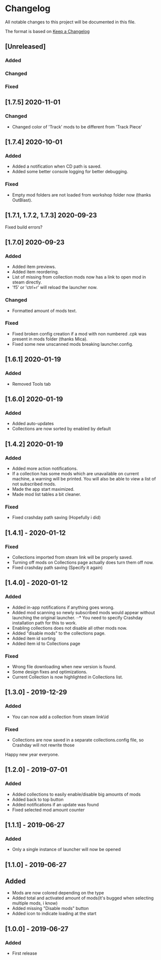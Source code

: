 # Changelog
All notable changes to this project will be documented in this file.

The format is based on [Keep a Changelog](http://keepachangelog.com/en/1.0.0/)

## [Unreleased]
### Added
### Changed
### Fixed

## [1.7.5] 2020-11-01
### Changed
- Changed color of 'Track' mods to be different from 'Track Piece'

## [1.7.4] 2020-10-01
### Added
- Added a notification when CD path is saved.
- Added some better console logging for better debugging.
### Fixed
- Empty mod folders are not loaded from workshop folder now (thanks OutBlast).

## [1.7.1, 1.7.2, 1.7.3] 2020-09-23
Fixed build errors?

## [1.7.0] 2020-09-23
### Added
- Added item previews.
- Added item reordering.
- List of missing from collection mods now has a link to open mod in steam directly.
- 'f5' or 'ctrl+r' will reload the launcher now.
### Changed
- Formatted amount of mods text.
### Fixed
- Fixed broken config creation if a mod with non numbered .cpk was present in mods folder (thanks Mica).
- Fixed some new unscanned mods breaking launcher.config.

## [1.6.1] 2020-01-19
### Added
- Removed Tools tab

## [1.6.0] 2020-01-19
### Added
- Added auto-updates
- Collections are now sorted by enabled by default

## [1.4.2] 2020-01-19
### Added
- Added more action notifications.
- If a collection has some mods which are unavailable on current machine, a warning will be printed. You will also be able to view a list of not subscribed mods.
- Made the app start maximized.
- Made mod list tables a bit cleaner.
### Fixed
- Fixed crashday path saving (Hopefully i did)

## [1.4.1] - 2020-01-12
### Fixed
- Collections imported from steam link will be properly saved.
- Turning off mods on Collections page actually does turn them off now.
- Fixed crashday path saving (Specify it again)

## [1.4.0] - 2020-01-12
### Added
- Added in-app notifications if anything goes wrong.
- Added mod scanning so newly subscribed mods would appear without launching the original launcher.
⋅⋅* You need to specify Crashday installation path for this to work.
- Enabling collections does not disable all other mods now.
- Added "disable mods" to the collections page.
- Added item id sorting
- Added item id to Collections page
### Fixed
- Wrong file downloading when new version is found.
- Some design fixes and optimizations. 
- Current Collection is now highlighted in Collections list.

## [1.3.0] - 2019-12-29
### Added
- You can now add a collection from steam link\id
### Fixed
- Collections are now saved in a separate collections.config file, so Crashday will not rewrite those

Happy new year everyone.

## [1.2.0] - 2019-07-01
### Added
- Added collections to easily enable/disable big amounts of mods
- Added back to top button
- Added notifications if an update was found
- Fixed selected mod amount counter

## [1.1.1] - 2019-06-27
### Added
- Only a single instance of launcher will now be opened

## [1.1.0] - 2019-06-27
## Added
- Mods are now colored depending on the type
- Added total and activated amount of mods(it's bugged when selecting multiple mods, i know)
- Added missing "Disable mods" button
- Added icon to indicate loading at the start

## [1.0.0] - 2019-06-27
### Added
- First release
